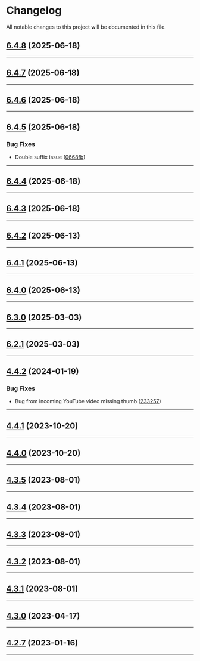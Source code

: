 <!--- BEGIN HEADER -->
# Changelog

All notable changes to this project will be documented in this file.
<!--- END HEADER -->

## [6.4.8](https://github.com/astuteo-llc/astuteo-toolkit/compare/v6.4.7...v6.4.8) (2025-06-18)


---

## [6.4.7](https://github.com/astuteo-llc/astuteo-toolkit/compare/v6.4.6...v6.4.7) (2025-06-18)


---

## [6.4.6](https://github.com/astuteo-llc/astuteo-toolkit/compare/v6.4.5...v6.4.6) (2025-06-18)


---

## [6.4.5](https://github.com/astuteo-llc/astuteo-toolkit/compare/v6.4.4...v6.4.5) (2025-06-18)

### Bug Fixes

* Double suffix issue ([0668fb](https://github.com/astuteo-llc/astuteo-toolkit/commit/0668fb1fcf7244584d98e1eb48e104428a6cc489))


---

## [6.4.4](https://github.com/astuteo-llc/astuteo-toolkit/compare/v6.4.3...v6.4.4) (2025-06-18)


---

## [6.4.3](https://github.com/astuteo-llc/astuteo-toolkit/compare/v6.4.2...v6.4.3) (2025-06-18)


---

## [6.4.2](https://github.com/astuteo-llc/astuteo-toolkit/compare/v6.4.1...v6.4.2) (2025-06-13)


---

## [6.4.1](https://github.com/astuteo-llc/astuteo-toolkit/compare/v6.4.0...v6.4.1) (2025-06-13)


---

## [6.4.0](https://github.com/astuteo-llc/astuteo-toolkit/compare/v6.3.0...v6.4.0) (2025-06-13)


---

## [6.3.0](https://github.com/astuteo-llc/astuteo-toolkit/compare/v6.2.1...v6.3.0) (2025-03-03)


---

## [6.2.1](https://github.com/astuteo-llc/astuteo-toolkit/compare/v6.2.0...v6.2.1) (2025-03-03)


---

## [4.4.2](https://github.com/astuteo-llc/astuteo-toolkit/compare/v4.4.1...v4.4.2) (2024-01-19)

### Bug Fixes

* Bug from incoming YouTube video missing thumb ([233257](https://github.com/astuteo-llc/astuteo-toolkit/commit/233257915774925d9eae13f24d5632ed8ce1b3fb))


---

## [4.4.1](https://github.com/astuteo-llc/astuteo-toolkit/compare/v4.4.0...v4.4.1) (2023-10-20)


---

## [4.4.0](https://github.com/astuteo-llc/astuteo-toolkit/compare/v4.3.5...v4.4.0) (2023-10-20)


---

## [4.3.5](https://github.com/astuteo-llc/astuteo-toolkit/compare/v4.3.4...v4.3.5) (2023-08-01)


---

## [4.3.4](https://github.com/astuteo-llc/astuteo-toolkit/compare/v4.3.3...v4.3.4) (2023-08-01)


---

## [4.3.3](https://github.com/astuteo-llc/astuteo-toolkit/compare/v4.3.2...v4.3.3) (2023-08-01)


---

## [4.3.2](https://github.com/astuteo-llc/astuteo-toolkit/compare/v4.3.1...v4.3.2) (2023-08-01)


---

## [4.3.1](https://github.com/astuteo-llc/astuteo-toolkit/compare/v4.3.0...v4.3.1) (2023-08-01)


---

## [4.3.0](https://github.com/astuteo-llc/astuteo-toolkit/compare/v4.2.7...v4.3.0) (2023-04-17)


---

## [4.2.7](https://github.com/astuteo-llc/astuteo-toolkit/compare/v4.2.6...v4.2.7) (2023-01-16)


---

